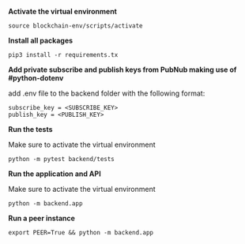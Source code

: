 **Activate the virtual environment**

```
source blockchain-env/scripts/activate
```

**Install all packages**

```
pip3 install -r requirements.tx

```

**Add private subscribe and publish keys from PubNub making use of #python-dotenv**

add .env file to the backend folder with the following format:

```
subscribe_key = <SUBSCRIBE_KEY>
publish_key = <PUBLISH_KEY>
```

**Run the tests**

Make sure to activate the virtual environment

```
python -m pytest backend/tests
```

**Run the application and API**

Make sure to activate the virtual environment

```
python -m backend.app
```

**Run a peer instance**

```
export PEER=True && python -m backend.app
```
